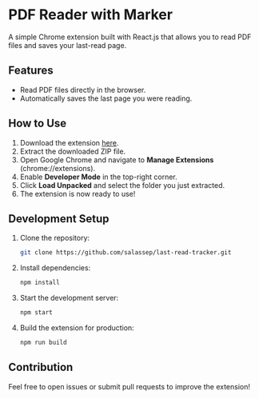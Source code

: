 # PDF Reader with Marker

A simple Chrome extension built with React.js that allows you to read PDF files and saves your last-read page.

## Features
- Read PDF files directly in the browser.
- Automatically saves the last page you were reading.

## How to Use
1. Download the extension [here](https://github.com/salassep/last-read-tracker/releases/download/v0.0.2/dist.rar).
2. Extract the downloaded ZIP file.
3. Open Google Chrome and navigate to **Manage Extensions** (chrome://extensions).
4. Enable **Developer Mode** in the top-right corner.
5. Click **Load Unpacked** and select the folder you just extracted.
6. The extension is now ready to use!

## Development Setup
1. Clone the repository:
   ```bash
   git clone https://github.com/salassep/last-read-tracker.git
   ```
2. Install dependencies:
   ```bash
   npm install
   ```
3. Start the development server:
   ```bash
   npm start
   ```
4. Build the extension for production:
   ```bash
   npm run build
   ```

## Contribution
Feel free to open issues or submit pull requests to improve the extension!